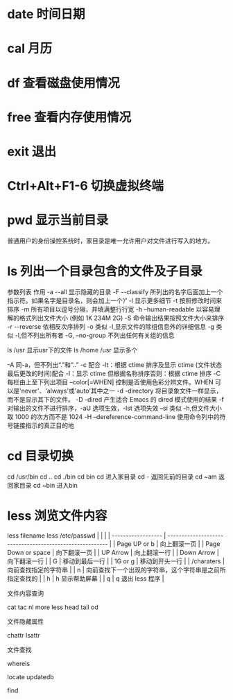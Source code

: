 # date 时间日期

# cal 月历

# df 查看磁盘使用情况

# free 查看内存使用情况

# exit 退出

# Ctrl+Alt+F1-6 切换虚拟终端

# pwd 显示当前目录
普通用户的身份操控系统时，家目录是唯一允许用户对文件进行写入的地方。

# ls 列出一个目录包含的文件及子目录
参数列表    作用
-a --all    显示隐藏的目录
-F --classify    所列出的名字后面加上一个指示符。如果名字是目录名，则会加上一个’/’
-l    显示更多细节
-t    按照修改时间来排序
-m    所有项目以逗号分隔，并填满整行行宽
-h –human-readable    以容易理解的格式列出文件大小 (例如 1K 234M 2G)
-S    命令输出结果按照文件大小来排序
-r --reverse    依相反次序排列
-o    类似 -l,显示文件的除组信息外的详细信息
-g    类似 -l,但不列出所有者
-G, –no-group    不列出任何有关组的信息

ls /usr 显示usr下的文件
ls /home /usr 显示多个

-A 同-a，但不列出“.”和“..”
-c  配合 -lt：根据 ctime 排序及显示 ctime (文件状态最后更改的时间)配合 -l：显示 ctime 但根据名称排序否则：根据 ctime 排序
-C 每栏由上至下列出项目
–color[=WHEN] 控制是否使用色彩分辨文件。WHEN 可以是'never'、'always'或'auto'其中之一
-d -directory 将目录象文件一样显示，而不是显示其下的文件。
-D -dired 产生适合 Emacs 的 dired 模式使用的结果
-f 对输出的文件不进行排序，-aU 选项生效，-lst 选项失效
–si 类似 -h,但文件大小取 1000 的次方而不是 1024
-H –dereference-command-line 使用命令列中的符号链接指示的真正目的地


# cd 目录切换
cd /usr/bin
cd ..
cd ./bin cd bin
cd 进入家目录
cd - 返回先前的目录
cd ~am 返回家目录
cd ~bin 进入bin



# less 浏览文件内容
less filename
less /etc/passwd
|                        |                                                              |
|   ------------------   |   --------------------------------------------------------   |
|   Page UP or b         |   向上翻滚一页                                               |
|   Page Down or space   |   向下翻滚一页                                               |
|   UP Arrow             |   向上翻滚一行                                               |
|   Down Arrow           |   向下翻滚一行                                               |
|   G                    |   移动到最后一行                                             |
|   1G or g              |   移动到开头一行                                             |
|   /charaters           |   向前查找指定的字符串                                       |
|   n                    |   向前查找下一个出现的字符串，这个字符串是之前所指定查找的   |
|   h                    |   h 显示帮助屏幕                                             |
|   q                    |   q 退出 less 程序                                           |




文件内容查询

cat
tac
nl
more
less
head
tail
od



文件隐藏属性

chattr
lsattr




文件查找

whereis

locate updatedb

find

                        